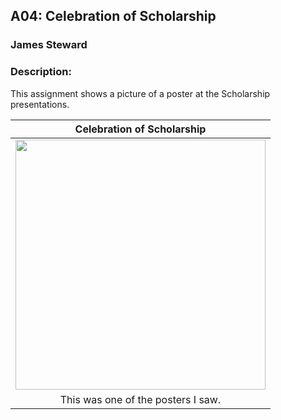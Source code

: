
## A04: Celebration of Scholarship
### James Steward
### Description: 

This assignment shows a picture of a poster at the Scholarship presentations.

|                                Celebration of Scholarship                                 |
| :------------------------------------------------------------------------: |
|  <img src="https://thumbs2.imgbox.com/4b/49/1SDF7MP7_t.jpeg" width="400">   |
| This was one of the posters I saw. |

